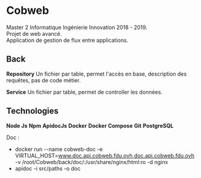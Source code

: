 # Cobweb
Master 2 Informatique Ingénierie Innovation 2018 - 2019.  
Projet de web avancé.  
Application de gestion de flux entre applications.  

## Back
 **Repository**
 Un fichier par table, permet l'accès en base, description des requêtes, pas de code métier.

 **Service**
 Un fichier par table, permet de controller les données.


## Technologies
**Node Js**
**Npm**
**ApidocJs**
**Docker**
**Docker Compose**
**Git**
**PostgreSQL**


Doc : 
- docker run --name cobweb-doc -e VIRTUAL_HOST=www.doc.api.cobweb.fdu.ovh,doc.api.cobweb.fdu.ovh -v /root/Cobweb/back/doc/:/usr/share/nginx/html:ro -d nginx
- apidoc -i src/paths -o doc
